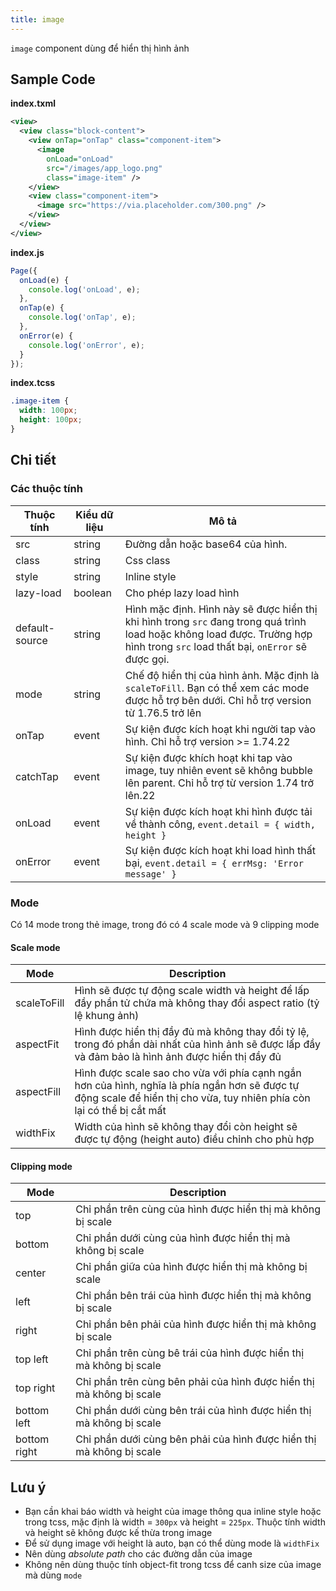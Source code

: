 ```yaml
---
title: image
---
```


`image` component dùng để hiển thị hình ảnh


## Sample Code

**index.txml**

```xml
<view>
  <view class="block-content">
    <view onTap="onTap" class="component-item">
      <image
        onLoad="onLoad"
        src="/images/app_logo.png"
        class="image-item" />
    </view>
    <view class="component-item">
      <image src="https://via.placeholder.com/300.png" />
    </view>
  </view>
</view>
```

**index.js**

```js
Page({
  onLoad(e) {
    console.log('onLoad', e);
  },
  onTap(e) {
    console.log('onTap', e);
  },
  onError(e) {
    console.log('onError', e);
  }
});
```

**index.tcss**

```css
.image-item {
  width: 100px;
  height: 100px;
}
```

## Chi tiết

### Các thuộc tính

| Thuộc tính     | Kiểu dữ liệu | Mô tả                                                                                                                                                                           |
| -------------- | ------------ | ------------------------------------------------------------------------------------------------------------------------------------------------------------------------------- |
| src            | string       | Đường dẫn hoặc base64 của hình.                                                                                                                                                 |
| class          | string       | Css class                                                                                                                                                                       |
| style          | string       | Inline style                                                                                                                                                                    |
| lazy-load      | boolean      | Cho phép lazy load hình                                                                                                                                                         |
| default-source | string       | Hình mặc định. Hình này sẽ được hiển thị khi hình trong `src` đang trong quá trình load hoặc không load được. Trường hợp hình trong `src` load thất bại, `onError` sẽ được gọi. |
| mode           | string       | Chế độ hiển thị của hình ảnh. Mặc định là `scaleToFill`. Bạn có thể xem các mode được hỗ trợ bên dưới. Chỉ hỗ trợ version từ 1.76.5 trở lên                                     |
| onTap          | event        | Sự kiện được kích hoạt khi người tap vào hình. Chỉ hỗ trợ version >= 1.74.22                                                                                                    |
| catchTap       | event        | Sự kiện được khích hoạt khi tap vào image, tuy nhiên event sẽ không bubble lên parent. Chỉ hỗ trợ từ version 1.74 trở lên.22                                                    |
| onLoad         | event        | Sự kiện được kích hoạt khi hình được tải về thành công, `event.detail = { width, height }`                                                                                      |
| onError        | event        | Sự kiện được kích hoạt khi load hình thất bại, `event.detail = { errMsg: 'Error message' }`                                                                                     |

### Mode

Có 14 mode trong thẻ image, trong đó có 4 scale mode và 9 clipping mode

#### Scale mode

| Mode        | Description                                                                                                                                                             |
| ----------- | ----------------------------------------------------------------------------------------------------------------------------------------------------------------------- |
| scaleToFill | Hình sẽ được tự động scale width và height để lấp đầy phần tử chứa mà không thay đổi aspect ratio (tỷ lệ khung ảnh)                                                     |
| aspectFit   | Hình được hiển thị đầy đủ mà không thay đổi tỷ lệ, trong đó phần dài nhất của hình ảnh sẽ được lấp đầy và đảm bảo là hình ảnh được hiển thị đầy đủ                      |
| aspectFill  | Hình được scale sao cho vừa với phía cạnh ngắn hơn của hình, nghĩa là phía ngắn hơn sẽ được tự động scale để hiển thị cho vừa, tuy nhiên phía còn lại có thể bị cắt mất |
| widthFix    | Width của hình sẽ không thay đổi còn height sẽ được tự động (height auto) điều chỉnh cho phù hợp                                                                        |

#### Clipping mode

| Mode         | Description                                                          |
| ------------ | -------------------------------------------------------------------- |
| top          | Chỉ phần trên cùng của hình được hiển thị mà không bị scale          |
| bottom       | Chỉ phần dưới cùng của hình được hiển thị mà không bị scale          |
| center       | Chỉ phần giữa của hình được hiển thị mà không bị scale               |
| left         | Chỉ phần bên trái của hình được hiển thị mà không bị scale           |
| right        | Chỉ phần bên phải của hình được hiển thị mà không bị scale           |
| top left     | Chỉ phần trên cùng bê trái của hình được hiển thị mà không bị scale  |
| top right    | Chỉ phần trên cùng bên phải của hình được hiển thị mà không bị scale |
| bottom left  | Chỉ phần dưới cùng bên trái của hình được hiển thị mà không bị scale |
| bottom right | Chỉ phần dưới cùng bên phải của hình được hiển thị mà không bị scale |

## Lưu ý

- Bạn cần khai báo width và height của image thông qua inline style hoặc trong tcss, mặc định là width = `300px` và height = `225px`. Thuộc tính width và height sẽ không được kế thừa trong image
- Để sử dụng image với height là auto, bạn có thể dùng mode là `widthFix`
- Nên dùng _absolute path_ cho các đường dẫn của image
- Không nên dùng thuộc tính object-fit trong tcss để canh size của image mà dùng `mode`
